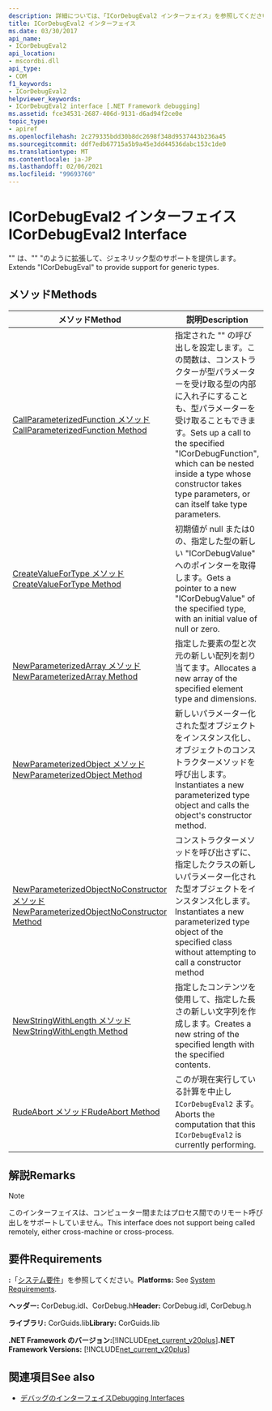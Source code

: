 ```yaml
---
description: 詳細については、「ICorDebugEval2 インターフェイス」を参照してください。
title: ICorDebugEval2 インターフェイス
ms.date: 03/30/2017
api_name:
- ICorDebugEval2
api_location:
- mscordbi.dll
api_type:
- COM
f1_keywords:
- ICorDebugEval2
helpviewer_keywords:
- ICorDebugEval2 interface [.NET Framework debugging]
ms.assetid: fce34531-2687-406d-9131-d6ad94f2ce0e
topic_type:
- apiref
ms.openlocfilehash: 2c279335bdd30b8dc2698f348d9537443b236a45
ms.sourcegitcommit: ddf7edb67715a5b9a45e3dd44536dabc153c1de0
ms.translationtype: MT
ms.contentlocale: ja-JP
ms.lasthandoff: 02/06/2021
ms.locfileid: "99693760"
---
```

# <a name="icordebugeval2-interface"></a><span data-ttu-id="80e05-103">ICorDebugEval2 インターフェイス</span><span class="sxs-lookup"><span data-stu-id="80e05-103">ICorDebugEval2 Interface</span></span>

<span data-ttu-id="80e05-104">"" は、"" "のように拡張して、ジェネリック型のサポートを提供します。</span><span class="sxs-lookup"><span data-stu-id="80e05-104">Extends "ICorDebugEval" to provide support for generic types.</span></span>  
  
## <a name="methods"></a><span data-ttu-id="80e05-105">メソッド</span><span class="sxs-lookup"><span data-stu-id="80e05-105">Methods</span></span>  
  
|<span data-ttu-id="80e05-106">メソッド</span><span class="sxs-lookup"><span data-stu-id="80e05-106">Method</span></span>|<span data-ttu-id="80e05-107">説明</span><span class="sxs-lookup"><span data-stu-id="80e05-107">Description</span></span>|  
|------------|-----------------|  
|[<span data-ttu-id="80e05-108">CallParameterizedFunction メソッド</span><span class="sxs-lookup"><span data-stu-id="80e05-108">CallParameterizedFunction Method</span></span>](icordebugeval2-callparameterizedfunction-method.md)|<span data-ttu-id="80e05-109">指定された "" の呼び出しを設定します。この関数は、コンストラクターが型パラメーターを受け取る型の内部に入れ子にすることも、型パラメーターを受け取ることもできます。</span><span class="sxs-lookup"><span data-stu-id="80e05-109">Sets up a call to the specified "ICorDebugFunction", which can be nested inside a type whose constructor takes type parameters, or can itself take type parameters.</span></span>|  
|[<span data-ttu-id="80e05-110">CreateValueForType メソッド</span><span class="sxs-lookup"><span data-stu-id="80e05-110">CreateValueForType Method</span></span>](icordebugeval2-createvaluefortype-method.md)|<span data-ttu-id="80e05-111">初期値が null または0の、指定した型の新しい "ICorDebugValue" へのポインターを取得します。</span><span class="sxs-lookup"><span data-stu-id="80e05-111">Gets a pointer to a new "ICorDebugValue" of the specified type, with an initial value of null or zero.</span></span>|  
|[<span data-ttu-id="80e05-112">NewParameterizedArray メソッド</span><span class="sxs-lookup"><span data-stu-id="80e05-112">NewParameterizedArray Method</span></span>](icordebugeval2-newparameterizedarray-method.md)|<span data-ttu-id="80e05-113">指定した要素の型と次元の新しい配列を割り当てます。</span><span class="sxs-lookup"><span data-stu-id="80e05-113">Allocates a new array of the specified element type and dimensions.</span></span>|  
|[<span data-ttu-id="80e05-114">NewParameterizedObject メソッド</span><span class="sxs-lookup"><span data-stu-id="80e05-114">NewParameterizedObject Method</span></span>](icordebugeval2-newparameterizedobject-method.md)|<span data-ttu-id="80e05-115">新しいパラメーター化された型オブジェクトをインスタンス化し、オブジェクトのコンストラクターメソッドを呼び出します。</span><span class="sxs-lookup"><span data-stu-id="80e05-115">Instantiates a new parameterized type object and calls the object's constructor method.</span></span>|  
|[<span data-ttu-id="80e05-116">NewParameterizedObjectNoConstructor メソッド</span><span class="sxs-lookup"><span data-stu-id="80e05-116">NewParameterizedObjectNoConstructor Method</span></span>](icordebugeval2-newparameterizedobjectnoconstructor-method.md)|<span data-ttu-id="80e05-117">コンストラクターメソッドを呼び出さずに、指定したクラスの新しいパラメーター化された型オブジェクトをインスタンス化します。</span><span class="sxs-lookup"><span data-stu-id="80e05-117">Instantiates a new parameterized type object of the specified class without attempting to call a constructor method</span></span>|  
|[<span data-ttu-id="80e05-118">NewStringWithLength メソッド</span><span class="sxs-lookup"><span data-stu-id="80e05-118">NewStringWithLength Method</span></span>](icordebugeval2-newstringwithlength-method.md)|<span data-ttu-id="80e05-119">指定したコンテンツを使用して、指定した長さの新しい文字列を作成します。</span><span class="sxs-lookup"><span data-stu-id="80e05-119">Creates a new string of the specified length with the specified contents.</span></span>|  
|[<span data-ttu-id="80e05-120">RudeAbort メソッド</span><span class="sxs-lookup"><span data-stu-id="80e05-120">RudeAbort Method</span></span>](icordebugeval2-rudeabort-method.md)|<span data-ttu-id="80e05-121">このが現在実行している計算を中止し `ICorDebugEval2` ます。</span><span class="sxs-lookup"><span data-stu-id="80e05-121">Aborts the computation that this `ICorDebugEval2` is currently performing.</span></span>|  
  
## <a name="remarks"></a><span data-ttu-id="80e05-122">解説</span><span class="sxs-lookup"><span data-stu-id="80e05-122">Remarks</span></span>  
  
> [!NOTE]
> <span data-ttu-id="80e05-123">このインターフェイスは、コンピューター間またはプロセス間でのリモート呼び出しをサポートしていません。</span><span class="sxs-lookup"><span data-stu-id="80e05-123">This interface does not support being called remotely, either cross-machine or cross-process.</span></span>  
  
## <a name="requirements"></a><span data-ttu-id="80e05-124">要件</span><span class="sxs-lookup"><span data-stu-id="80e05-124">Requirements</span></span>  

 <span data-ttu-id="80e05-125">**:**「[システム要件](../../get-started/system-requirements.md)」を参照してください。</span><span class="sxs-lookup"><span data-stu-id="80e05-125">**Platforms:** See [System Requirements](../../get-started/system-requirements.md).</span></span>  
  
 <span data-ttu-id="80e05-126">**ヘッダー:** CorDebug.idl、CorDebug.h</span><span class="sxs-lookup"><span data-stu-id="80e05-126">**Header:** CorDebug.idl, CorDebug.h</span></span>  
  
 <span data-ttu-id="80e05-127">**ライブラリ:** CorGuids.lib</span><span class="sxs-lookup"><span data-stu-id="80e05-127">**Library:** CorGuids.lib</span></span>  
  
 <span data-ttu-id="80e05-128">**.NET Framework のバージョン:**[!INCLUDE[net_current_v20plus](../../../../includes/net-current-v20plus-md.md)]</span><span class="sxs-lookup"><span data-stu-id="80e05-128">**.NET Framework Versions:** [!INCLUDE[net_current_v20plus](../../../../includes/net-current-v20plus-md.md)]</span></span>  
  
## <a name="see-also"></a><span data-ttu-id="80e05-129">関連項目</span><span class="sxs-lookup"><span data-stu-id="80e05-129">See also</span></span>

- [<span data-ttu-id="80e05-130">デバッグのインターフェイス</span><span class="sxs-lookup"><span data-stu-id="80e05-130">Debugging Interfaces</span></span>](debugging-interfaces.md)
